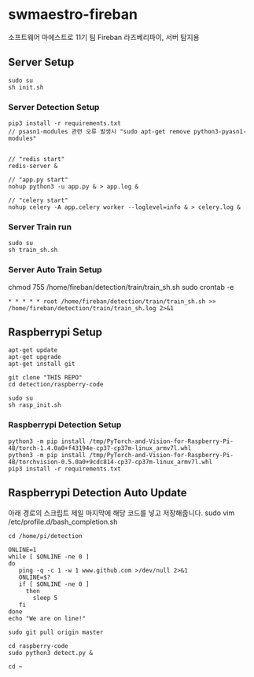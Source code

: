 # swmaestro-fireban
소프트웨어 마에스트로 11기 팀 Fireban 라즈베리파이, 서버 탐지용 

## Server Setup

```
sudo su
sh init.sh
```

### Server Detection Setup

```
pip3 install -r requirements.txt
// psasn1-modules 관련 오류 발생시 "sudo apt-get remove python3-pyasn1-modules"


// "redis start"
redis-server &

// "app.py start"
nohup python3 -u app.py & > app.log &

// "celery start"
nohup celery -A app.celery worker --loglevel=info & > celery.log &
```

### Server Train run

```
sudo su
sh train_sh.sh
```

### Server Auto Train Setup

chmod 755 /home/fireban/detection/train/train_sh.sh
sudo crontab -e

```
* * * * * root /home/fireban/detection/train/train_sh.sh >> /home/fireban/detection/train/train_sh.log 2>&1
```

## Raspberrypi Setup

```
apt-get update
apt-get upgrade
apt-get install git

git clone "THIS REPO"
cd detection/raspberry-code

sudo su
sh rasp_init.sh
```

### Raspberrypi Detection Setup

```
python3 -m pip install /tmp/PyTorch-and-Vision-for-Raspberry-Pi-4B/torch-1.4.0a0+f43194e-cp37-cp37m-linux_armv7l.whl
python3 -m pip install /tmp/PyTorch-and-Vision-for-Raspberry-Pi-4B/torchvision-0.5.0a0+9cdc814-cp37-cp37m-linux_armv7l.whl
pip3 install -r requirements.txt
```

## Raspberrypi Detection Auto Update

아래 경로의 스크립트 제일 마지막에 해당 코드를 넣고 저장해줍니다.
sudo vim /etc/profile.d/bash_completion.sh

```
cd /home/pi/detection

ONLINE=1
while [ $ONLINE -ne 0 ]
do
   ping -q -c 1 -w 1 www.github.com >/dev/null 2>&1
   ONLINE=$?
   if [ $ONLINE -ne 0 ]
     then
       sleep 5
   fi
done
echo "We are on line!"

sudo git pull origin master

cd raspberry-code
sudo python3 detect.py &

cd ~
```

